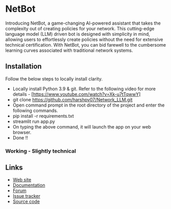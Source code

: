 

# NetBot

Introducing NetBot, a game-changing AI-powered assistant that takes the complexity out of creating policies for your network. This cutting-edge language model (LLM) driven bot is designed with simplicity in mind, allowing users to effortlessly create policies without the need for extensive technical certification. With NetBot, you can bid farewell to the cumbersome learning curves associated with traditional network systems. 

## Installation

Follow the below steps to locally install clarity. 
- Locally install Python 3.9 & git. Refer to the following video for more details - [https://www.youtube.com/watch?v=Xk-u7tTqwwY]
- git clone https://github.com/harshpv07/Network_LLM.git
- Open command prompt in the root directory of the project and enter the following commands.
- pip install -r requirements.txt
- streamlit run app.py
- On typing the above command, it will launch the app on your web browser.
- Done !! 


### Working - Slightly technical



## Links

* [Web site](https://aimeos.org/integrations/typo3-shop-extension/)
* [Documentation](https://aimeos.org/docs/TYPO3)
* [Forum](https://aimeos.org/help/typo3-extension-f16/)
* [Issue tracker](https://github.com/aimeos/aimeos-typo3/issues)
* [Source code](https://github.com/aimeos/aimeos-typo3)
